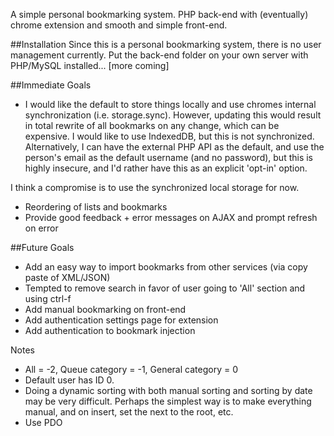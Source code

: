 A simple personal bookmarking system. PHP back-end with (eventually) chrome extension and smooth and simple front-end.

##Installation
Since this is a personal bookmarking system, there is no user management currently. Put the back-end folder on your own server with PHP/MySQL installed... [more coming]

##Immediate Goals
- I would like the default to store things locally and use chromes internal synchronization (i.e. storage.sync). However, updating this would result in total rewrite of all bookmarks on any change, which can be expensive. I would like to use IndexedDB, but this is not synchronized. Alternatively, I can have the external PHP API as the default, and use the person's email as the default username (and no password), but this is highly insecure, and I'd rather have this as an explicit 'opt-in' option.

I think a compromise is to use the synchronized local storage for now.

- Reordering of lists and bookmarks
- Provide good feedback + error messages on AJAX and prompt refresh on error

##Future Goals
- Add an easy way to import bookmarks from other services (via copy paste of XML/JSON)
- Tempted to remove search in favor of user going to 'All' section and using ctrl-f
- Add manual bookmarking on front-end
- Add authentication settings page for extension
- Add authentication to bookmark injection

Notes
- All = -2, Queue category = -1, General category = 0
- Default user has ID 0.
- Doing a dynamic sorting with both manual sorting and sorting by date may be very difficult. Perhaps the simplest way is to make everything manual, and on insert, set the next to the root, etc.
- Use PDO
